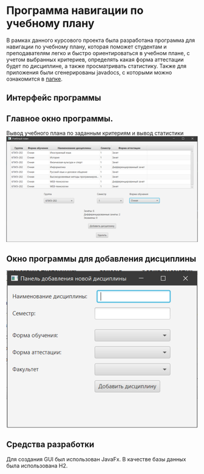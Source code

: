 # Программа навигации по учебному плану
В рамках данного курсового проекта была разработана программа для навигации по учебному плану, которая поможет студентам и преподавателям легко и быстро ориентироваться в учебном плане, с учетом выбранных критериев, определять какая форма аттестации будет по дисциплине, а также просматривать статистику.
Также для приложения были сгенерированы javadocs, с которыми можно ознакомится в [папке]([https://github.com/NastyaSyrom/Curriculum-Navigation-Program/tree/main/JavaDoc](https://github.com/NastyaSyrom/Curriculum/tree/main/JavaDocs/JavaDocs)).
## Интерфейс программы
## Главное окно программы. 
Вывод учебного плана по заданным критериям и вывод статистики 
![Главное окно](1.PNG)
## Окно программы для добавления дисциплины
![Окно добавления дисциплины](2.PNG)
## Средства разработки
Для создания GUI был использован JavaFx. В качестве базы данных была использована H2.
